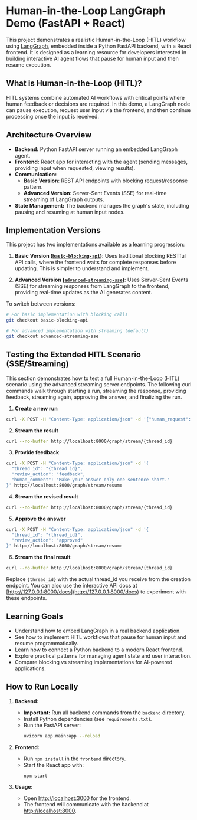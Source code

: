 # Human-in-the-Loop LangGraph Demo (FastAPI + React)

This project demonstrates a realistic Human-in-the-Loop (HITL) workflow using [LangGraph](https://github.com/langchain-ai/langgraph), embedded inside a Python FastAPI backend, with a React frontend. It is designed as a learning resource for developers interested in building interactive AI agent flows that pause for human input and then resume execution.

## What is Human-in-the-Loop (HITL)?

HITL systems combine automated AI workflows with critical points where human feedback or decisions are required. In this demo, a LangGraph node can pause execution, request user input via the frontend, and then continue processing once the input is received.

## Architecture Overview

- **Backend:** Python FastAPI server running an embedded LangGraph agent.
- **Frontend:** React app for interacting with the agent (sending messages, providing input when requested, viewing results).
- **Communication:** 
  - **Basic Version**: REST API endpoints with blocking request/response pattern.
  - **Advanced Version**: Server-Sent Events (SSE) for real-time streaming of LangGraph outputs.
- **State Management:** The backend manages the graph's state, including pausing and resuming at human input nodes.

## Implementation Versions

This project has two implementations available as a learning progression:

1. **Basic Version ([`basic-blocking-api`](https://github.com/esurovtsev/langgraph-hitl-fastapi-demo/tree/basic-blocking-api))**: Uses traditional blocking RESTful API calls, where the frontend waits for complete responses before updating. This is simpler to understand and implement.

2. **Advanced Version ([`advanced-streaming-sse`](https://github.com/esurovtsev/langgraph-hitl-fastapi-demo/tree/advanced-streaming-sse))**: Uses Server-Sent Events (SSE) for streaming responses from LangGraph to the frontend, providing real-time updates as the AI generates content.

To switch between versions:
```bash
# For basic implementation with blocking calls
git checkout basic-blocking-api

# For advanced implementation with streaming (default)
git checkout advanced-streaming-sse
```

## Testing the Extended HITL Scenario (SSE/Streaming)

This section demonstrates how to test a full Human-in-the-Loop (HITL) scenario using the advanced streaming server endpoints. The following curl commands walk through starting a run, streaming the response, providing feedback, streaming again, approving the answer, and finalizing the run.

1) **Create a new run**
```bash
curl -X POST -H "Content-Type: application/json" -d '{"human_request": "Explain what is HITL"}' http://localhost:8000/graph/stream/create
```

2) **Stream the result**
```bash
curl --no-buffer http://localhost:8000/graph/stream/{thread_id}
```

3) **Provide feedback**
```bash
curl -X POST -H "Content-Type: application/json" -d '{
  "thread_id": "{thread_id}",
  "review_action": "feedback",
  "human_comment": "Make your answer only one sentence short."
}' http://localhost:8000/graph/stream/resume
```

4) **Stream the revised result**
```bash
curl --no-buffer http://localhost:8000/graph/stream/{thread_id}
```

5) **Approve the answer**
```bash
curl -X POST -H "Content-Type: application/json" -d '{
  "thread_id": "{thread_id}",
  "review_action": "approved"
}' http://localhost:8000/graph/stream/resume
```

6) **Stream the final result**
```bash
curl --no-buffer http://localhost:8000/graph/stream/{thread_id}
```

Replace `{thread_id}` with the actual thread_id you receive from the creation endpoint. You can also use the interactive API docs at [http://127.0.0.1:8000/docs](http://127.0.0.1:8000/docs) to experiment with these endpoints.

## Learning Goals

- Understand how to embed LangGraph in a real backend application.
- See how to implement HITL workflows that pause for human input and resume programmatically.
- Learn how to connect a Python backend to a modern React frontend.
- Explore practical patterns for managing agent state and user interaction.
- Compare blocking vs streaming implementations for AI-powered applications.


## How to Run Locally

1. **Backend:**  
   - **Important:** Run all backend commands from the `backend` directory.
   - Install Python dependencies (see `requirements.txt`).
   - Run the FastAPI server:
     ```sh
     uvicorn app.main:app --reload
     ```

2. **Frontend:**  
   - Run `npm install` in the `frontend` directory.
   - Start the React app with:
     ```sh
     npm start
     ```

3. **Usage:**  
   - Open [http://localhost:3000](http://localhost:3000) for the frontend.
   - The frontend will communicate with the backend at [http://localhost:8000](http://localhost:8000).
